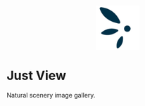 <div align="center">
  <picture>
     <img width="100" alt="logo" src="./web/resources/icon.png">
  </picture>
</div>

# Just View

Natural scenery image gallery.